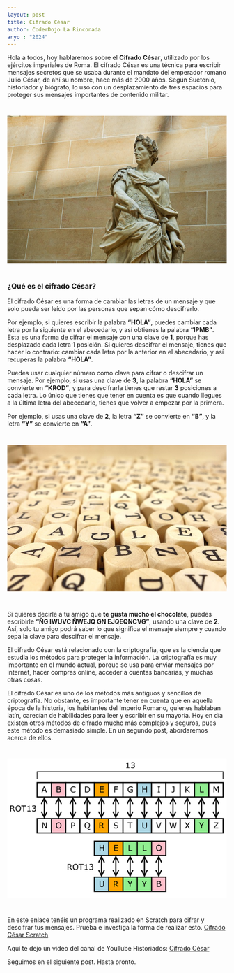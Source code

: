 ```yaml
---
layout: post
title: Cifrado César
author: CoderDojo La Rinconada
anyo : "2024"
---
```


Hola a todos, hoy hablaremos sobre el **Cifrado César**, utilizado por los ejércitos imperiales de Roma. El cifrado César es una técnica para escribir mensajes secretos que se usaba durante el mandato del emperador romano Julio César, de ahí su nombre, hace más de 2000 años. Según Suetonio, historiador y biógrafo, lo usó con un desplazamiento de tres espacios para proteger sus mensajes importantes de contenido militar. 


<span class="post-redondea" style="display:block;text-align:center;margin: 40px 0px;">![cesar]</span>

### ¿Qué es el cifrado César?

El cifrado César es una forma de cambiar las letras de un mensaje y que solo pueda ser leído por las personas que sepan cómo descifrarlo. 

Por ejemplo, si quieres escribir la palabra **“HOLA”**, puedes cambiar cada letra por la siguiente en el abecedario, y así obtienes la palabra **“IPMB”**. Esta es una forma de cifrar el mensaje con una clave de **1**, porque has desplazado cada letra 1 posición. Si quieres descifrar el mensaje, tienes que hacer lo contrario: cambiar cada letra por la anterior en el abecedario, y así recuperas la palabra **“HOLA”**.


Puedes usar cualquier número como clave para cifrar o descifrar un mensaje. Por ejemplo, si usas una clave de **3**, la palabra **“HOLA”** se convierte en **“KROD”**, y para descifrarla tienes que restar **3** posiciones a cada letra. Lo único que tienes que tener en cuenta es que cuando llegues a la última letra del abecedario, tienes que volver a empezar por la primera. 

Por ejemplo, si usas una clave de **2**, la letra **“Z”** se convierte en **“B”**, y la letra **“Y”** se convierte en **“A”**.

<span class="post-redondea" style="display:block;text-align:center;margin: 40px 0px;">![letras]</span>

Si quieres decirle a tu amigo que **te gusta mucho el chocolate**, puedes escribirle **“ÑG IWUVC ÑWEJQ GN EJQEQNCVG”**, usando una clave de **2**. Así, solo tu amigo podrá saber lo que significa el mensaje siempre y cuando sepa la clave para descifrar el mensaje.


El cifrado César está relacionado con la criptografía, que es la ciencia que estudia los métodos para proteger la información. La criptografía es muy importante en el mundo actual, porque se usa para enviar mensajes por internet, hacer compras online, acceder a cuentas bancarias, y muchas otras cosas. 

El cifrado César es uno de los métodos más antiguos y sencillos de criptografía. No obstante, es importante tener en cuenta que en aquella época de la historia, los habitantes del Imperio Romano, quienes hablaban latín, carecían de habilidades para leer y escribir en su mayoría. Hoy en día existen otros métodos de cifrado mucho más complejos y seguros, pues este método es demasiado simple. En un segundo post, abordaremos acerca de ellos.


<span class="post-redondea" style="display:block;text-align:center;margin: 40px 0px;">![Rot13]</span>

En este enlace tenéis un programa realizado en Scratch para cifrar y descifrar tus mensajes. Prueba e investiga la forma de realizar esto.
<a class="boton-negro-verde-post" target="_blank" href="https://scratch.mit.edu/projects/945034378">Cifrado César Scratch</a>


Aquí te dejo un video del canal de YouTube Historiados: <a class="boton-negro-verde-post" target="_blank" href="https://youtu.be/ttqI7EFW3Mk">Cifrado César</a>


Seguimos en el siguiente post. Hasta pronto.


[cesar]: /images/cesar.jpg
[letras]: /images/letrasCubo.jpg
[Rot13]: /images/ROT13.png

